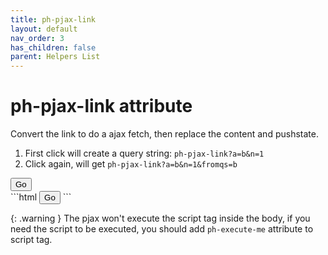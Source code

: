 ```yaml
---
title: ph-pjax-link
layout: default
nav_order: 3
has_children: false
parent: Helpers List
---
```


# ph-pjax-link attribute

Convert the link to do a ajax fetch, then replace the content and pushstate.

1. First click will create a query string: `ph-pjax-link?a=b&n=1`
2. Click again, will get `ph-pjax-link?a=b&n=1&fromqs=b`

<div class="code-example" markdown="1">
<button type="button" 
  name="button"
  class="btn"
  ph-params="a::b,n::1,fromqs:a"
  ph-pjax-link=".">
  Go
  </button>
</div>
```html
<button
  type="button"
  ph-mask="2"
  class="btn btn-sm"
  ph-params="a::b,n::1,fromqs:a"
  ph-link="."
>
  <span>Go</span>
</button>
```

{: .warning }
The pjax won't execute the script tag inside the body, if you need the script to be executed, you should add `ph-execute-me` attribute to script tag.

